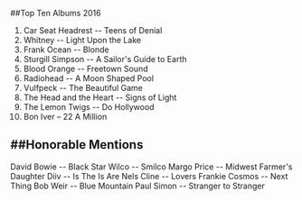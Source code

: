 ##Top Ten Albums 2016
1. Car Seat Headrest -- Teens of Denial
2. Whitney -- Light Upon the Lake
3. Frank Ocean -- Blonde
4. Sturgill Simpson -- A Sailor's Guide to Earth
5. Blood Orange -- Freetown Sound
6. Radiohead -- A Moon Shaped Pool
7. Vulfpeck -- The Beautiful Game
8. The Head and the Heart -- Signs of Light
9. The Lemon Twigs -- Do Hollywood
10. Bon Iver – 22 A Million


##Honorable Mentions
---
David Bowie -- Black Star
Wilco -- Smilco
Margo Price -- Midwest Farmer's Daughter
Diiv -- Is The Is Are
Nels Cline -- Lovers
Frankie Cosmos -- Next Thing
Bob Weir -- Blue Mountain
Paul Simon -- Stranger to Stranger
